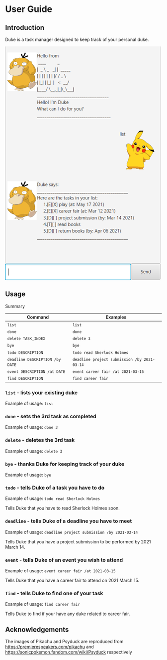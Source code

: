 # User Guide

## Introduction
Duke is a task manager designed to keep track of your personal duke.

![Image](Ui.png)

## Usage
Summary

Command | Examples
------- | --------
`list`| `list`
`done`| `done`
`delete TASK_INDEX` | `delete 3`
`bye`|`bye`
`todo DESCRIPTION` | `todo read Sherlock Holmes`
`deadline DESCRIPTION /by DATE` | `deadline project submission /by 2021-03-14`
`event DESCRIPTION /at DATE` | `event career fair /at 2021-03-15`
`find DESCRIPTION` |`find career fair`

### `list` - lists your existing duke

Example of usage: `list`

### `done` - sets the 3rd task as completed

Example of usage: `done 3`

### `delete` - deletes the 3rd task

Example of usage: `delete 3`

### `bye` - thanks Duke for keeping track of your duke

Example of usage: `bye`

### `todo` - tells Duke of a task you have to do

Example of usage: `todo read Sherlock Holmes`

Tells Duke that you have to read Sherlock Holmes soon.

### `deadline` - tells Duke of a deadline you have to meet

Example of usage: `deadline project submission /by 2021-03-14`

Tells Duke that you have a project submission to be performed by 2021 March 14.

### `event` - tells Duke of an event you wish to attend

Example of usage: `event career fair /at 2021-03-15`

Tells Duke that you have a career fair to attend on 2021 March 15.

### `find` - tells Duke to find one of your task

Example of usage: `find career fair`

Tells Duke to find if your have any duke related to career fair.

## Acknowledgements
The images of Pikachu and Psyduck are reproduced from https://premierespeakers.com/pikachu and https://sonicpokemon.fandom.com/wiki/Psyduck respectively